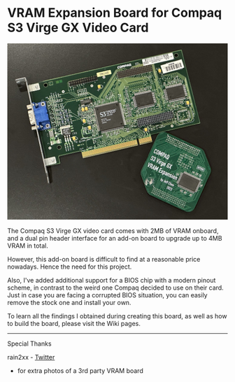# VRAM Expansion Board for Compaq S3 Virge GX Video Card

<img src="/Pics/main.jpg" width=600>

The Compaq S3 Virge GX video card comes with 2MB of VRAM onboard, and a dual pin header interface for an add-on board to upgrade up to 4MB VRAM in total.

However, this add-on board is difficult to find at a reasonable price nowadays. Hence the need for this project.

Also, I've added additional support for a BIOS chip with a modern pinout scheme, in contrast to the weird one Compaq decided to use on their card. Just in case you are facing a corrupted BIOS situation, you can easily remove the stock one and install your own.

To learn all the findings I obtained during creating this board, as well as how to build the board, please visit the Wiki pages.

------------
Special Thanks

rain2xx - [Twitter](https://twitter.com/rain2xx)
- for extra photos of a 3rd party VRAM board
